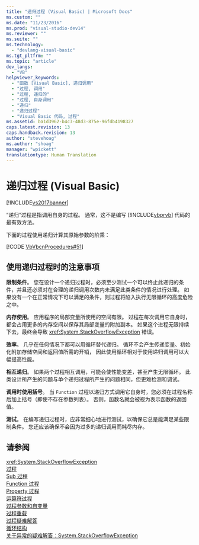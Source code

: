 ```yaml
---
title: "递归过程 (Visual Basic) | Microsoft Docs"
ms.custom: ""
ms.date: "11/23/2016"
ms.prod: "visual-studio-dev14"
ms.reviewer: ""
ms.suite: ""
ms.technology: 
  - "devlang-visual-basic"
ms.tgt_pltfrm: ""
ms.topic: "article"
dev_langs: 
  - "VB"
helpviewer_keywords: 
  - "函数 [Visual Basic], 递归调用"
  - "过程, 调用"
  - "过程, 递归的"
  - "过程, 自身调用"
  - "递归"
  - "递归过程"
  - "Visual Basic 代码, 过程"
ms.assetid: ba1d3962-b4c3-48d3-875e-96fdb4198327
caps.latest.revision: 13
caps.handback.revision: 13
author: "stevehoag"
ms.author: "shoag"
manager: "wpickett"
translationtype: Human Translation
---
```

# 递归过程 (Visual Basic)
[!INCLUDE[vs2017banner](../../../../csharp/includes/vs2017banner.md)]

“递归”过程是指调用自身的过程。  通常，这不是编写 [!INCLUDE[vbprvb](../../../../csharp/programming-guide/concepts/linq/includes/vbprvb_md.md)] 代码的最有效方法。  
  
 下面的过程使用递归计算其原始参数的阶乘：  
  
 [!CODE [VbVbcnProcedures#51](../CodeSnippet/VS_Snippets_VBCSharp/VbVbcnProcedures#51)]  
  
## 使用递归过程时的注意事项  
 **限制条件**。  您在设计一个递归过程时，必须至少测试一个可以终止此递归的条件，并且还必须对在合理的递归调用次数内未满足此类条件的情况进行处理。  如果没有一个在正常情况下可以满足的条件，则过程将陷入执行无限循环的高度危险之中。  
  
 **内存使用**。  应用程序的局部变量所使用的空间有限。  过程在每次调用它自身时，都会占用更多的内存空间以保存其局部变量的附加副本。  如果这个进程无限持续下去，最终会导致 <xref:System.StackOverflowException> 错误。  
  
 **效率**。  几乎在任何情况下都可以用循环替代递归。  循环不会产生传递变量、初始化附加存储空间和返回值所需的开销，  因此使用循环相对于使用递归调用可以大幅提高性能。  
  
 **相互递归**。  如果两个过程相互调用，可能会使性能变差，甚至产生无限循环。  此类设计所产生的问题与单个递归过程所产生的问题相同，但更难检测和调试。  
  
 **调用时使用括号**。  当 `Function` 过程以递归方式调用它自身时，您必须在过程名称后加上括号（即使不存在参数列表）。  否则，函数名就会被视为表示函数的返回值。  
  
 **测试**。  在编写递归过程时，应非常细心地进行测试，以确保它总是能满足某些限制条件。  您还应该确保不会因为过多的递归调用而耗尽内存。  
  
## 请参阅  
 <xref:System.StackOverflowException>   
 [过程](../../../../visual-basic/programming-guide/language-features/procedures/index.md)   
 [Sub 过程](../../../../visual-basic/programming-guide/language-features/procedures/sub-procedures.md)   
 [Function 过程](../../../../visual-basic/programming-guide/language-features/procedures/function-procedures.md)   
 [Property 过程](../../../../visual-basic/programming-guide/language-features/procedures/property-procedures.md)   
 [运算符过程](../../../../visual-basic/programming-guide/language-features/procedures/operator-procedures.md)   
 [过程参数和自变量](../../../../visual-basic/programming-guide/language-features/procedures/procedure-parameters-and-arguments.md)   
 [过程重载](../../../../visual-basic/programming-guide/language-features/procedures/procedure-overloading.md)   
 [过程疑难解答](../../../../visual-basic/programming-guide/language-features/procedures/troubleshooting-procedures.md)   
 [循环结构](../../../../visual-basic/programming-guide/language-features/control-flow/loop-structures.md)   
 [关于异常的疑难解答：System.StackOverflowException](../Topic/Troubleshooting%20Exceptions:%20System.StackOverflowException.md)